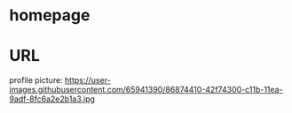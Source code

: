 # homepage

# URL
profile picture: https://user-images.githubusercontent.com/65941390/86874410-42f74300-c11b-11ea-9adf-8fc6a2e2b1a3.jpg
